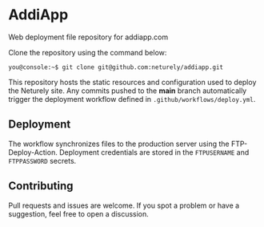 # AddiApp

Web deployment file repository for addiapp.com

Clone the repository using the command below:

```console
you@console:~$ git clone git@github.com:neturely/addiapp.git
```

This repository hosts the static resources and configuration used to deploy the Neturely site. Any commits pushed to the **main** branch automatically trigger the deployment workflow defined in `.github/workflows/deploy.yml`.

## Deployment

The workflow synchronizes files to the production server using the FTP-Deploy-Action. Deployment credentials are stored in the `FTPUSERNAME` and `FTPPASSWORD` secrets.

## Contributing

Pull requests and issues are welcome. If you spot a problem or have a suggestion, feel free to open a discussion.

